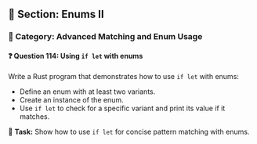 ## 📘 Section: Enums II  
### 🔹 Category: Advanced Matching and Enum Usage  
#### ❓ Question 114: Using `if let` with enums

Write a Rust program that demonstrates how to use `if let` with enums:

- Define an enum with at least two variants.
- Create an instance of the enum.
- Use `if let` to check for a specific variant and print its value if it matches.

🔧 **Task:** Show how to use `if let` for concise pattern matching with enums.
